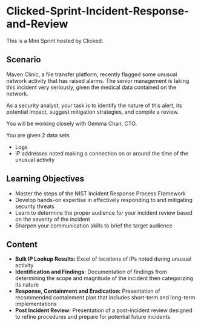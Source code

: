 # Clicked-Sprint-Incident-Response-and-Review
This is a Mini Sprint hosted by Clicked. 

## Scenario
Maven Clinic, a file transfer platform, recently flagged some unusual network activity that has raised alarms. The senior management is taking this incident very seriously, given the medical data contained on the network.

As a security analyst, your task is to identify the nature of this alert, its potential impact, suggest mitigation strategies, and compile a review.

You will be working closely with Gemma Chan, CTO.

You are given 2 data sets
- Logs
- IP addresses noted making a connection on or around the time of the unusual activity

## Learning Objectives
- Master the steps of the NIST Incident Response Process Framework
- Develop hands-on expertise in effectively responding to and mitigating security threats
- Learn to determine the proper audience for your incident review based on the severity of the incident
- Sharpen your communication skills to brief the target audience

## Content
- **Bulk IP Lookup Results:** Excel of locations of IPs noted during unusual activity
- **Identification and Findings:** Documentation of findings from determining the scope and magnitude of the incident then categorizing its nature
- **Response, Containment and Eradication:** Presentation of recommended containment plan that includes short-term and long-term implementations
- **Post Incident Review:** Presentation of a post-incident review designed to refine procedures and prepare for potential future incidents
